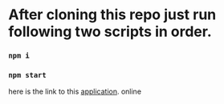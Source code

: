 # After cloning this repo just run following two scripts in order.

### `npm i`
### `npm start`
here is the link to this [application](https://test-form-s.netlify.app/). online 
